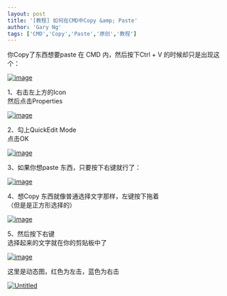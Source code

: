 ```yaml
---
layout: post
title: '[教程] 如何在CMD中Copy &amp; Paste'
author: 'Gary Ng'
tags: ['CMD','Copy','Paste','原创','教程']
---
```


你Copy了东西想要paste 在 CMD 内，然后按下Ctrl + V
的时候却只是出现这个：  

[![image](http://lh3.ggpht.com/-46KtCTNsujU/UleUhsE5zQI/AAAAAAAAFFE/UgawbVUg3wg/image_thumb.png?imgmax=800 "image")](http://lh6.ggpht.com/-UOcdyip3stY/UleUg_5bTnI/AAAAAAAAFE8/K2Lcb9zAxsA/s1600-h/image%25255B2%25255D.png)  
  
 1、右击左上方的Icon  
 然后点击Properties  

[![image](http://lh5.ggpht.com/-F-MkOGE3wnE/UleUimw_CcI/AAAAAAAAFFU/13oqNjd06fA/image_thumb%25255B1%25255D.png?imgmax=800 "image")](http://lh4.ggpht.com/-libz8hX7_zg/UleUiJnEI7I/AAAAAAAAFFM/aFHoff3x5oE/s1600-h/image%25255B5%25255D.png)  
<!-- More -->  
 2、勾上QuickEdit Mode  
 点击OK  

[![image](http://lh4.ggpht.com/-EqlpdRdWOqE/UleUjx7BgTI/AAAAAAAAFFk/Ex6vRuJmYYk/image_thumb%25255B2%25255D.png?imgmax=800 "image")](http://lh4.ggpht.com/-_tb6xXRPudg/UleUjduLwSI/AAAAAAAAFFc/0EfIYNCyhBM/s1600-h/image%25255B8%25255D.png)  
  
 3、如果你想paste 东西，只要按下右键就行了：  

[![image](http://lh3.ggpht.com/-am2iD-TtnA8/UleUlLfzbYI/AAAAAAAAFFw/U5vsLgvBDKk/image_thumb%25255B3%25255D.png?imgmax=800 "image")](http://lh3.ggpht.com/-HQ0fYPzCtxM/UleUkpfdI3I/AAAAAAAAFFs/obTP9N41uw4/s1600-h/image%25255B11%25255D.png)  
  
 4、想Copy 东西就像普通选择文字那样，左键按下拖着  
 （但是是正方形选择的）  

[![image](http://lh6.ggpht.com/-MPIoYeUVkBU/UleUmQipMoI/AAAAAAAAFGE/0bv7QK1DQOQ/image_thumb%25255B4%25255D.png?imgmax=800 "image")](http://lh3.ggpht.com/-XLOXO9coxOY/UleUlsfBccI/AAAAAAAAFF8/EpV_574UCtQ/s1600-h/image%25255B14%25255D.png)  
  
 5、然后按下右键  
 选择起来的文字就在你的剪贴板中了  

[![image](http://lh3.ggpht.com/-_nhinoWPJdc/UleUn-Z8gJI/AAAAAAAAFGU/DIO6RUB2DXg/image_thumb%25255B5%25255D.png?imgmax=800 "image")](http://lh6.ggpht.com/-GLtPhIPg-P0/UleUnBQ-NFI/AAAAAAAAFGM/8cE9yN2dcCs/s1600-h/image%25255B17%25255D.png)  
  
 这里是动态图，红色为左击，蓝色为右击  

[![Untitled](http://lh3.ggpht.com/-eUQ9oPGw_mg/UleUp69oQ_I/AAAAAAAAFGg/kYdgAug5Kk8/Untitled_thumb%25255B3%25255D.gif?imgmax=800 "Untitled")](http://lh4.ggpht.com/-2-xaZ4OScis/UleUoxcBozI/AAAAAAAAFGc/iTzRS50dbLQ/s1600-h/Untitled%25255B5%25255D.gif)
